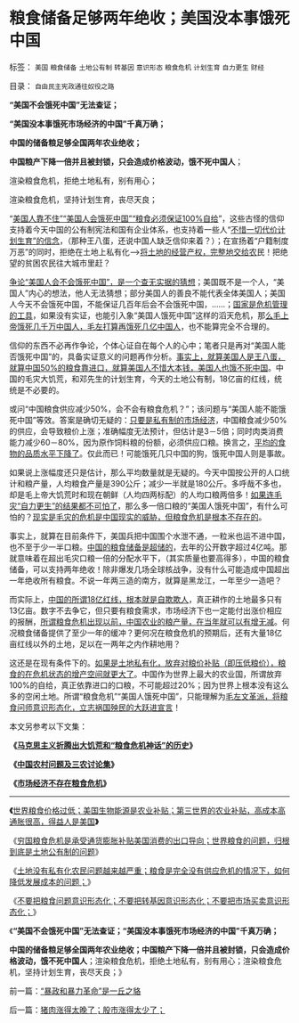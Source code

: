 # 粮食储备足够两年绝收；美国没本事饿死中国

标签： `美国` `粮食储备` `土地公有制` `转基因` `意识形态` `粮食危机` `计划生育` `自力更生` `财经` 

目录： `自由民主宪政通往奴役之路`

**“美国不会饿死中国”无法查证；**

**“美国没本事饿死市场经济的中国”千真万确；**

**中国的储备粮足够全国两年农业绝收；**

**中国粮产下降一倍并且被封锁，只会造成价格波动，饿不死中国人**；

渲染粮食危机，拒绝土地私有，别有用心；

渲染粮食危机，坚持计划生育，丧尽天良；

“[美国人靠不住”“美国人会饿死中国”“粮食必须保证100%自给](../../../2011/7/12/粮食，转基因，食品安全的意识形态化；(大盘仍然强势).md)”，这些古怪的信仰支持着今天中国的公有制宪法和国有企业体系，也支持着一些人“[不惜一切代价计划生育”的信念](../../../2010/12/17/计划生育相当于一场严重的战争损失.md)，（那种王八蛋，还说中国人缺乏信仰来着？）；在宣扬着“户籍制度万恶”的同时，拒绝在土地上私有化——>[将土地的经营产权，完整地交给农](../../../2011/7/12/粮食从来没有危机，土地公有制是农村问题根源.md)民！把绝望的贫困农民往大城市里赶？

[争论“美国人会不会饿死中国”，是一个查无实据的猜想](http://blog.sina.com.cn/s/blog_5563a64d0100bpjb.html)；美国既不是一个人，“美国人”内心的想法，他人无法猜想；部分美国人的善良不能代表全体美国人；美国人今天不会饿死中国，不能保证几百年后会不会饿死中国，……；[国家是危机管理的工具](../../../2010/1/21/国家是危机管理的工具.md)，如果没有实证，也能引入象“美国人饿死中国”这样的滔天危机，那[么毛上帝饿死几千万中国人，毛左打算再饿死几亿中国人](../../../2009/8/2/英属孟加拉两次大饥荒和经济学家的良心.md)，也不能算完全不合理的。

信仰的东西不必再作争论，个体心证自在每个人的心中；笔者只是再对“美国人能否饿死中国”的，具备实证意义的问题再作分析。[事实上，就算美国人是王八蛋，就算中国50%的粮食靠进口，就算美国人不惜大本钱，美国人也饿不死中国](../../../2011/7/12/粮食从来没有危机，土地公有制是农村问题根源.md)。中国的毛灾大饥荒，和邓先生的计划生育，今天的土地公有制，18亿亩的红线，统统是不必要的。

或问“中国粮食供应减少50%，会不会有粮食危机？”；该问题与“美国人能不能饿死中国”等效。答案是确切无疑的：[只要是私有制的市场经济](../../../2010/12/25/市场经济可以养活任何数量中国人.md)，中国粮食减少50%的供应，会导致粮价上涨；准确幅度无法预计，但估计是3－5倍；同时肉类消费能力减少60－80%，因为原作饲料粮的份额，必须供应口粮。换言之，[平均的食物的品质水平下降了](../../../2011/6/18/食品安全无端恐慌是社会最大危机.md)。仅此而已！可能饿死几只中国的狗，饿死中国人则是事故。

如果说上涨幅度还只是估计，那么平均数量就是无疑的。今天中国按公开的人口统计和粮产量，人均粮食产量是390公斤；减少一半就是180公斤。多呼哉不多也，却是毛上帝大饥荒时和现在朝鲜（人均四两标配）的人均口粮两倍多！[如果连毛灾“自力更生”的结果都不可怕了](../../../2008/12/29/所谓的自力更生大错特错.md)，那么多一倍口粮的“美国人饿死中国”，有什么可怕的？[现实是毛灾的危机是中国现实的威胁，但粮食危机是根本不存在的](../../../2011/1/18/极端主义值吗？危机判断权在谁的手上？.md)。

事实上，就算在目前条件下，美国兵把中国围个水泄不通，一粒米也运不进中国，也不至于少一半口粮。[中国的粮食储备是超储的](../../../2010/4/12/云南缺水是没有科学常识的自作自受.md)，去年的公开数字超过4亿吨。那就意味着在超出毛灾口粮一倍的分配水平下，（其实质量也要高得多），中国的粮食储备，可以支持两年绝收！除非爆发几场全球核战争，没有什么可能造成中国超出一年绝收所有粮食。不说一年两三造的南方，就算是黑龙江，一年至少一造吧？

而实际上，[中国的所谓18亿红线，根本就是自欺欺人](../../../2009/1/23/市场经济去特权化,市场是最强大的天然的平准工具.md)，真正耕作的土地最多只有13亿亩。数字不去争它，但只要有粮食需求，市场经济下也一定能付出涨价相应的报酬，[所谓粮食危机出现以前，中国农业的粮产量，在当年就可以有增无减](../../../2009/1/18/土地资源不可再生是开发商的谎言，粮食危机子虚乌有.md)。何况粮食储备提供了至少一年的缓冲？更何况在粮食危机的预期后，还有大量18亿亩红线以外的土地，足以在一两年之内作耕地用？

这还是在现有条件下的。[如果是土地私有化，放弃对粮价补贴（即压低粮价），粮食的在危机状态的增产空间就更大了](../../../2011/7/12/世界粮食危机是土地公有制的问题.md)。中国作为世界上最大的农业国，所谓放弃100%的自给，真正依靠进口的口粮，不可能超过20%；因为世界上根本没有这么多的空闲土地。所谓“粮食危机”“美国人饿死中国”，只能理解为[毛左文革派，将粮食问师意识形态化，立志祸国殃民的大跃进宣言](http://hi.baidu.com/darthchn/blog/item/95314adfd09ec94694ee37e1.html)！

本文另参考以下文集：

**《**[**马克思主义折腾出大饥荒和“粮食危机神话”的历史**](../../../2010/11/27/马克思主义社会实践史.md)**》**

**《**[**中国农村问题及三农讨论集**](http://www.daifumd.com/_daifumd/blog/%E5%86%9C%E6%9D%91%E4%B8%89%E5%86%9C%E5%9C%9F%E6%94%B9%E7%B2%AE%E9%A3%9F%E9%97%AE%E9%A2%98%E8%AE%A8%E8%AE%BA%E9%9B%86)**》**

**《**[**市场经济不存在粮食危机**](../../../2011/1/9/市场经济不存在粮食危机.md)**》**

****

**《**[世界粮食价格过低；美国生物能源是农业补贴；第三世界的农业补贴，高成本高通胀很高，得益人是美国](../../../2011/7/12/粮食价格是高了还是低了？美国为什么农业补贴？.md)**》**

《[穷国粮食危机是承受通货膨胀补贴美国消费的出口导向；世界粮食的问题，归根到底是土地公有制的问题](../../../2011/7/12/世界粮食危机是土地公有制的问题.md)》

《[土地没有私有化农民问题越来越严重；粮食是完全没有供应危机的情况下，如何降低发展成本的问题；](../../../2011/7/12/粮食从来没有危机，土地公有制是农村问题根源.md)》

《[不要把粮食问题意识形态化；不要把转基因意识形态化；不要把市场买卖意识形态化；](../../../2011/7/12/粮食，转基因，食品安全的意识形态化；(大盘仍然强势).md)》

《**“美国不会饿死中国”无法查证；“美国没本事饿死市场经济的中国”千真万确；**

**中国的储备粮足够全国两年农业绝收；中国粮产下降一倍并且被封锁，只会造成价格波动，饿不死中国人**；渲染粮食危机，拒绝土地私有，别有用心；渲染粮食危机，坚持计划生育，丧尽天良；》

前一篇：[“暴政和暴力革命”是一丘之貉](../../../2011/7/13/“暴政和暴力革命”是一丘之貉.md)

后一篇：[猪肉涨得太晚了；股市涨得太少了；](../../../2011/7/14/猪肉涨得太晚了；股市涨得太少了；.md)